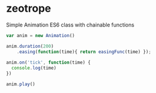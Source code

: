 # zeotrope
Simple Animation ES6 class with chainable functions

```js
var anim = new Animation()

anim.duration(200)
    .easing(function(time){ return easingFunc(time) });
    
anim.on('tick', function(time) {
  console.log(time)
})

anim.play()
```
